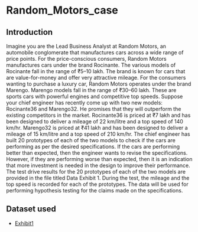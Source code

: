# Random_Motors_case
## Introduction
Imagine you are the Lead Business Analyst at Random Motors, an automobile conglomerate that manufactures cars across a wide range of price points. For the price-conscious consumers, Random Motors manufactures cars under the brand Rocinante. The various models of Rocinante fall in the range of ₹5–10 lakh. The brand is known for cars that are value-for-money and offer very attractive mileage. For the consumers wanting to purchase a luxury car, Random Motors operates under the brand Marengo. Marengo models fall in the range of ₹30–60 lakh. These are sports cars with powerful engines and competitive top speeds.
Suppose your chief engineer has recently come up with two new models: Rocinante36 and Marengo32. He promises that they will outperform the existing competitors in the market.
Rocinante36 is priced at ₹7 lakh and has been designed to deliver a mileage of 22 km/litre and a top speed of 140 km/hr.
Marengo32 is priced at ₹41 lakh and has been designed to deliver a mileage of 15 km/litre and a top speed of 210 km/hr.
The chief engineer has built 20 prototypes of each of the two models to check if the cars are performing as per the desired specifications. If the cars are performing better than expected, then the engineer wants to revise the specifications. However, if they are performing worse than expected, then it is an indication that more investment is needed in the design to improve their performance. The test drive results for the 20 prototypes of each of the two models are provided in the file titled Data Exhibit 1. During the test, the mileage and the top speed is recorded for each of the prototypes. The data will be used for performing hypothesis testing for the claims made on the specifications.
## Dataset used
- <a href="https://github.com/kumarnnaveen408/Quantitative_Techniques-Random_Motors-/blob/main/Exhibit%2B1%20(1).xlsx">Exhibit1</a>


